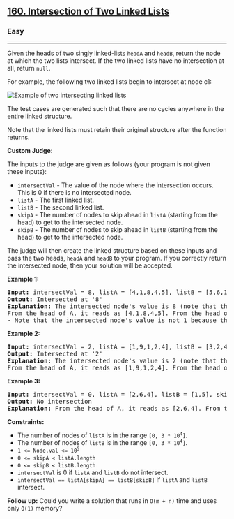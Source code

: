 <h2><a href="https://leetcode.com/problems/intersection-of-two-linked-lists">160. Intersection of Two Linked Lists</a></h2>
<h3>Easy</h3>
<hr>
<p>Given the heads of two singly linked-lists <code>headA</code> and <code>headB</code>, return the node at which the two lists intersect. If the two linked lists have no intersection at all, return <code>null</code>.</p>

<p>For example, the following two linked lists begin to intersect at node c1:</p>

<p><img src="https://assets.leetcode.com/uploads/2021/03/05/160_statement.png" alt="Example of two intersecting linked lists"></p>

<p>The test cases are generated such that there are no cycles anywhere in the entire linked structure.</p>

<p>Note that the linked lists must retain their original structure after the function returns.</p>

<p><strong>Custom Judge:</strong></p>
<p>The inputs to the judge are given as follows (your program is not given these inputs):</p>
<ul>
  <li><code>intersectVal</code> - The value of the node where the intersection occurs. This is 0 if there is no intersected node.</li>
  <li><code>listA</code> - The first linked list.</li>
  <li><code>listB</code> - The second linked list.</li>
  <li><code>skipA</code> - The number of nodes to skip ahead in <code>listA</code> (starting from the head) to get to the intersected node.</li>
  <li><code>skipB</code> - The number of nodes to skip ahead in <code>listB</code> (starting from the head) to get to the intersected node.</li>
</ul>
<p>The judge will then create the linked structure based on these inputs and pass the two heads, <code>headA</code> and <code>headB</code> to your program. If you correctly return the intersected node, then your solution will be accepted.</p>

<p><strong>Example 1:</strong></p>
<pre>
<strong>Input:</strong> intersectVal = 8, listA = [4,1,8,4,5], listB = [5,6,1,8,4,5], skipA = 2, skipB = 3
<strong>Output:</strong> Intersected at '8'
<strong>Explanation:</strong> The intersected node's value is 8 (note that this must not be 0 if the two lists intersect).
From the head of A, it reads as [4,1,8,4,5]. From the head of B, it reads as [5,6,1,8,4,5]. There are 2 nodes before the intersected node in A; There are 3 nodes before the intersected node in B.
- Note that the intersected node's value is not 1 because the nodes with value 1 in A and B (2nd node in A and 3rd node in B) are different node references. In other words, they point to two different locations in memory, while the nodes with value 8 in A and B (3rd node in A and 4th node in B) point to the same location in memory.
</pre>

<p><strong>Example 2:</strong></p>
<pre>
<strong>Input:</strong> intersectVal = 2, listA = [1,9,1,2,4], listB = [3,2,4], skipA = 3, skipB = 1
<strong>Output:</strong> Intersected at '2'
<strong>Explanation:</strong> The intersected node's value is 2 (note that this must not be 0 if the two lists intersect).
From the head of A, it reads as [1,9,1,2,4]. From the head of B, it reads as [3,2,4]. There are 3 nodes before the intersected node in A; There are 1 node before the intersected node in B.
</pre>

<p><strong>Example 3:</strong></p>
<pre>
<strong>Input:</strong> intersectVal = 0, listA = [2,6,4], listB = [1,5], skipA = 3, skipB = 2
<strong>Output:</strong> No intersection
<strong>Explanation:</strong> From the head of A, it reads as [2,6,4]. From the head of B, it reads as [1,5]. Since the two lists do not intersect, intersectVal must be 0, while skipA and skipB can be arbitrary values.
</pre>

<p><strong>Constraints:</strong></p>
<ul>
  <li>The number of nodes of <code>listA</code> is in the range <code>[0, 3 * 10<sup>4</sup>]</code>.</li>
  <li>The number of nodes of <code>listB</code> is in the range <code>[0, 3 * 10<sup>4</sup>]</code>.</li>
  <li><code>1 <= Node.val <= 10<sup>5</sup></code></li>
  <li><code>0 <= skipA < listA.length</code></li>
  <li><code>0 <= skipB < listB.length</code></li>
  <li><code>intersectVal</code> is 0 if <code>listA</code> and <code>listB</code> do not intersect.</li>
  <li><code>intersectVal == listA[skipA] == listB[skipB]</code> if <code>listA</code> and <code>listB</code> intersect.</li>
</ul>

<p><strong>Follow up:</strong> Could you write a solution that runs in <code>O(m + n)</code> time and uses only <code>O(1)</code> memory?</p>
